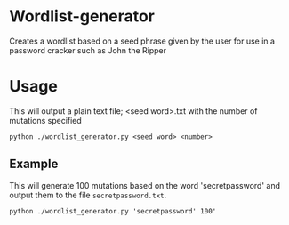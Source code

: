 # Wordlist-generator
Creates a wordlist based on a seed phrase given by the user for use in a password cracker such as John the Ripper

# Usage
This will output a plain text file; \<seed word\>.txt with the number of mutations specified

`python ./wordlist_generator.py <seed word> <number>`

## Example
This will generate 100 mutations based on the word 'secretpassword' and output them to the file `secretpassword.txt`.

`python ./wordlist_generator.py 'secretpassword' 100'`
